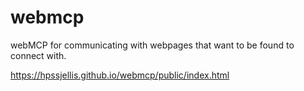# webmcp
webMCP for communicating with webpages that want to be found to connect with.


https://hpssjellis.github.io/webmcp/public/index.html

